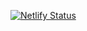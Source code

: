 [![Netlify Status](https://api.netlify.com/api/v1/badges/8971b333-ec91-405c-aa1f-81107096e641/deploy-status)](https://app.netlify.com/sites/lustrous-pavlova-025515/deploys)
